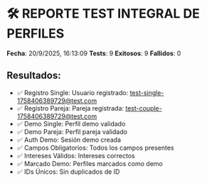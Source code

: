 # 🛠️ REPORTE TEST INTEGRAL DE PERFILES

**Fecha**: 20/9/2025, 16:13:09
**Tests**: 9
**Exitosos**: 9
**Fallidos**: 0

## Resultados:
- ✅ Registro Single: Usuario registrado: test-single-1758406389729@test.com
- ✅ Registro Pareja: Pareja registrada: test-couple-1758406389729@test.com
- ✅ Demo Single: Perfil demo validado
- ✅ Demo Pareja: Perfil pareja validado
- ✅ Auth Demo: Sesión demo creada
- ✅ Campos Obligatorios: Todos los campos presentes
- ✅ Intereses Válidos: Intereses correctos
- ✅ Marcado Demo: Perfiles marcados como demo
- ✅ IDs Únicos: Sin duplicados de ID

